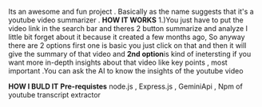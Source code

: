 Its an awesome and fun project . Basically as the name suggests that it's a youtube video summarizer . 
**HOW IT WORKS**
1.)You just have to put the video link in the search bar and theres 2 button summarize and analyze I little bit forget about it because it
created a few months  ago, So anyway there are 2 options first one  is basic you just click on that and then it will give the summary of that video and 
**2nd option**is kind of inetersting if you want more in-depth
insights about that video like key points , most important .You can ask the AI to know the insights of the youtube video 

**HOW I BULD IT**
**Pre-requistes**
node.js , Express.js , GeminiApi  , Npm of youtube transcript extractor


